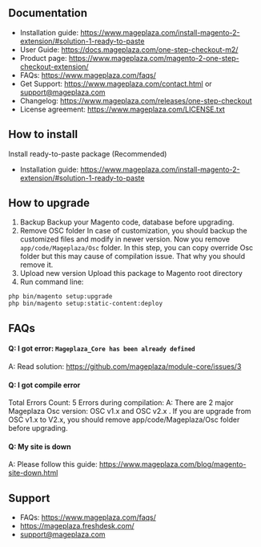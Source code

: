## Documentation

- Installation guide: https://www.mageplaza.com/install-magento-2-extension/#solution-1-ready-to-paste
- User Guide: https://docs.mageplaza.com/one-step-checkout-m2/
- Product page: https://www.mageplaza.com/magento-2-one-step-checkout-extension/
- FAQs: https://www.mageplaza.com/faqs/
- Get Support: https://www.mageplaza.com/contact.html or support@mageplaza.com
- Changelog: https://www.mageplaza.com/releases/one-step-checkout
- License agreement: https://www.mageplaza.com/LICENSE.txt


## How to install

Install ready-to-paste package (Recommended)

- Installation guide: https://www.mageplaza.com/install-magento-2-extension/#solution-1-ready-to-paste


## How to upgrade

1. Backup
Backup your Magento code, database before upgrading.
2. Remove OSC folder 
In case of customization, you should backup the customized files and modify in newer version. 
Now you remove `app/code/Mageplaza/Osc` folder. In this step, you can copy override Osc folder but this may cause of compilation issue. That why you should remove it.
3. Upload new version
Upload this package to Magento root directory
4. Run command line:

```
php bin/magento setup:upgrade
php bin/magento setup:static-content:deploy
```


## FAQs


#### Q: I got error: `Mageplaza_Core has been already defined`
A: Read solution: https://github.com/mageplaza/module-core/issues/3

#### Q: I got compile error
Total Errors Count: 5 Errors during compilation:
A: There are 2 major Mageplaza Osc version: OSC v1.x and OSC v2.x . If you are upgrade from OSC v1.x to V2.x, you should remove app/code/Mageplaza/Osc folder before upgrading.

#### Q: My site is down
A: Please follow this guide: https://www.mageplaza.com/blog/magento-site-down.html


## Support

- FAQs: https://www.mageplaza.com/faqs/
- https://mageplaza.freshdesk.com/
- support@mageplaza.com